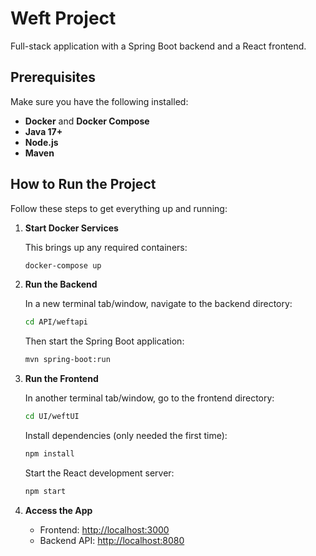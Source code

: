# Weft Project

Full-stack application with a Spring Boot backend and a React frontend.

## Prerequisites

Make sure you have the following installed:

- **Docker** and **Docker Compose**
- **Java 17+**
- **Node.js**
- **Maven**

## How to Run the Project

Follow these steps to get everything up and running:

1. **Start Docker Services**

   This brings up any required containers:

   ```bash
   docker-compose up
   ```

2. **Run the Backend**

   In a new terminal tab/window, navigate to the backend directory:

   ```bash
   cd API/weftapi
   ```

   Then start the Spring Boot application:


   ```bash
   mvn spring-boot:run
   ```

3. **Run the Frontend**

   In another terminal tab/window, go to the frontend directory:

   ```bash
   cd UI/weftUI
   ```

   Install dependencies (only needed the first time):

   ```bash
   npm install
   ```

   Start the React development server:

   ```bash
   npm start
   ```

4. **Access the App**

   - Frontend: [http://localhost:3000](http://localhost:3000)
   - Backend API: [http://localhost:8080](http://localhost:8080)
